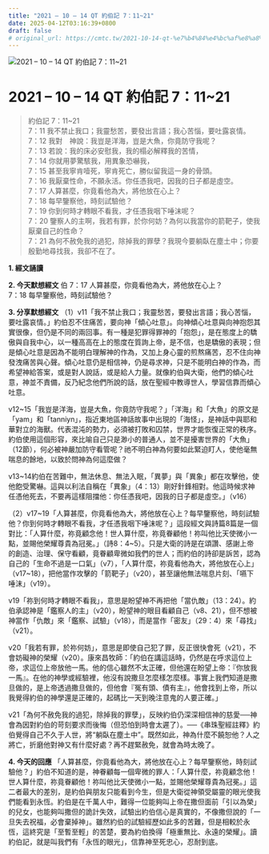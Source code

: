 ```yaml
---
title: "2021 – 10 – 14 QT 約伯記 7：11~21"
date: 2025-04-12T03:16:39+0800
draft: false
# original_url: https://cmtc.tw/2021-10-14-qt-%e7%b4%84%e4%bc%af%e8%a8%98-7%ef%bc%9a1121
---
```


![2021 – 10 – 14 QT 約伯記 7：11\~21](/images/qt.jpg   "2021 – 10 – 14 QT 約伯記 7：11\~21")

# 2021 – 10 – 14 QT 約伯記 7：11\~21

> 約伯記 7：11\~21  
> 7：11 我不禁止我口；我靈愁苦，要發出言語；我心苦惱，要吐露哀情。  
> 7：12 我對　神說：我豈是洋海，豈是大魚，你竟防守我呢？  
> 7：13 若說：我的床必安慰我，我的榻必解釋我的苦情，  
> 7：14 你就用夢驚駭我，用異象恐嚇我，  
> 7：15 甚至我寧肯噎死，寧肯死亡，勝似留我這一身的骨頭。  
> 7：16 我厭棄性命，不願永活。你任憑我吧，因我的日子都是虛空。  
> 7：17 人算甚麼，你竟看他為大，將他放在心上？  
> 7：18 每早鑒察他，時刻試驗他？  
> 7：19 你到何時才轉眼不看我，才任憑我咽下唾沫呢？  
> 7：20 鑒察人的主啊，我若有罪，於你何妨？為何以我當你的箭靶子，使我厭棄自己的性命？  
> 7：21 為何不赦免我的過犯，除掉我的罪孽？我現今要躺臥在塵土中；你要殷勤地尋找我，我卻不在了。

**1. 經文誦讀**

**2.  今天默想經文**
伯 7：17 人算甚麼，你竟看他為大，將他放在心上？  
7：18 每早鑒察他，時刻試驗他？

**3. 分享默想經文**
（1）v11「我不禁止我口；我靈愁苦，要發出言語；我心苦惱，要吐露哀情。」約伯忍不住痛苦，要向神「傾心吐意」。向神傾心吐意與向神抱怨其實很像，但仍是不同的兩回事。有一種是犯罪得罪神的「抱怨」，是在態度上的驕傲與自我中心，以一種高高在上的態度在質詢上帝，是不信，也是驕傲的表現；但是傾心吐意是因為不能明白理解神的作為，又加上身心靈的煎熬痛苦，忍不住向神發洩痛苦與心聲。傾心吐意仍是相信神，仍是尋求神，只是不能明白神的作為，而希望神給答案，或是對人說話，或是給人力量。就像約伯與大衛，他們的傾心吐意，神並不責備，反乃紀念他們所說的話，放在聖經中教導世人，學習信靠而傾心吐意。

v12\~15「我豈是洋海，豈是大魚，你竟防守我呢？」「洋海」和「大魚」的原文是「yam」和「tanniyn」，指近東地區神話故事中出現的「海怪」，是神話中與耶和華對立的海獸。代表混沌的勢力，必須被打敗和囚禁，世界才能恢復正常的秩序。約伯使用這個形容，來比喻自己只是渺小的普通人，並不是擾害世界的「大魚」（12節），何必被神嚴加防守看管呢？祂不明白神為何要如此緊迫盯人，使他毫無喘息的餘地，以致於問神為何這麼做？

v13\~14約伯在苦難中，無法休息、無法入眠，「異夢」與「異象」都在攻擊他，使他飽受驚嚇。這與以利法自稱在「異象」（4：13）剛好針鋒相對。他這時候求神任憑他死去，不要再這樣阻擋他：你任憑我吧，因我的日子都是虛空。」（v16）

（2）v17\~19「人算甚麼，你竟看他為大，將他放在心上？每早鑒察他，時刻試驗他？你到何時才轉眼不看我，才任憑我咽下唾沫呢？」這段經文與詩篇8篇是一個對比：「人算什麼，祢竟顧念他！世人算什麼，祢竟眷顧他！祢叫他比天使微小一點，並賜他榮耀尊貴為冠冕。」（詩8：4\~5）。只是大衛的詩是在頌讚、感謝上帝的創造、治理、保守看顧，竟眷顧卑微如我們的世人；而約伯的詩卻是訴苦，認為自己的「生命不過是一口氣」（v7），「人算什麼，祢竟看他為大，將他放在心上」（v17\~18），把他當作攻擊的「箭靶子」（v20），甚至讓他無法喘息片刻、「嚥下唾沫」（v19）。

v19「祢到何時才轉眼不看我」，意思是盼望神不再把他「當仇敵」（13：24）。約伯承認神是「鑑察人的主」（v20），盼望神的眼目看顧自己（v8、21），但不想被神當作「仇敵」來「鑑察、試驗」（v18），而是當作「密友」（29：4）來「尋找」（v21）。

v20「我若有罪，於祢何妨」，意思是即使自己犯了罪，反正很快會死（v21），不會妨礙神的榮耀（v20）。康來昌牧師：「約伯在講這話時，仍然是在呼求這位上帝，求這位上帝放他一馬。他的信心雖然不太正確，但他還在盼望上帝：『你放我一馬』。在他的神學或經驗裡，他沒有說撒旦怎麼樣怎麼樣。事實上我們知道是撒旦做的，是上帝透過撒旦做的，但他會『冤有頭、債有主』，他會找到上帝，所以我覺得約伯的神學還是正確的，起碼比一天到晚注意鬼的人要正確。」

v21「為何不赦免我的過犯，除掉我的罪孽」，反映約伯仍深深相信神的慈愛──神會為因對約伯的苛刻要求而後悔（但恐怕到時會太遲了）。──《串珠聖經註釋》約伯覺得自己不久于人世，將“躺臥在塵土中”。既然如此，神為什麼不饒恕他？人之將亡，折磨他對神又有什麼好處？再不趕緊赦免，就會為時太晚了。

**4. 今天的回應**
「人算甚麼，你竟看他為大，將他放在心上？每早鑒察他，時刻試驗他？」約伯不知道的是，神眷顧每一個卑微的罪人：「人算什麼，祢竟顧念他！世人算什麼，祢竟眷顧他！祢叫他比天使微小一點，並賜他榮耀尊貴為冠冕。」這二者最大的差別，是約伯與朋友只能看到今生，但是大衛從神領受屬靈的眼光使我們能看到永恆。約伯是在千萬人中，難得一位能夠叫上帝在撒但面前「引以為榮」的兒女，也能夠叫撒但的詭計失效，試驗出約伯信心是真實的，不像撒但說的「一旦失去祝福，必會棄掉神」。雖然約伯的試驗經歷如此多的苦難，但是相較於永恆，這終究是「至暫至輕」的苦楚，要為約伯換得「極重無比、永遠的榮耀」。讀約伯記，就是叫我們有「永恆的眼光」，信靠神至死忠心，忍耐到底。
